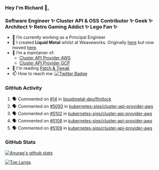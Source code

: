 ### Hey I'm Richard 👋, 

<h3 align="left">Software Engineer ✨ Cluster API & OSS Contributor ✨ Geek ✨ Architect ✨ Retro Gaming Addict ✨ Lego Fan ✨</h3>

- 🔭 I’m currently working as a Principal Engineer
- 📯 I created **Liquid Metal** whilst at Weaveworks. Originally [here](https://github.com/weaveworks-liquidmetal) but now moved [here](https://github.com/liquidmetal-dev).
- 👯 I’m a maintainer of:
  -  [Cluster API Provider AWS](https://github.com/kubernetes-sigs/cluster-api-provider-aws)
  -  [Cluster API Provider GCP](https://github.com/kubernetes-sigs/cluster-api-provider-gcp)
- 💬 I'm reading [Patch & Tweak](https://bjooks.com/products/patch-tweak-exploring-modular-synthesis)
- 📫 How to reach me: [![Twitter Badge](https://img.shields.io/badge/-@fruit_case-00acee?style=flat&logo=Twitter&logoColor=white)](https://twitter.com/intent/follow?screen_name=fruit_case "Follow on Twitter")

### GitHub Activity 

<!--START_SECTION:activity-->
1. 🗣 Commented on [#14](https://github.com/liquidmetal-dev/flintlock/issues/14#issuecomment-2382664250) in [liquidmetal-dev/flintlock](https://github.com/liquidmetal-dev/flintlock)
2. 🗣 Commented on [#5093](https://github.com/kubernetes-sigs/cluster-api-provider-aws/pull/5093#issuecomment-2382656785) in [kubernetes-sigs/cluster-api-provider-aws](https://github.com/kubernetes-sigs/cluster-api-provider-aws)
3. 🗣 Commented on [#5102](https://github.com/kubernetes-sigs/cluster-api-provider-aws/pull/5102#issuecomment-2382654246) in [kubernetes-sigs/cluster-api-provider-aws](https://github.com/kubernetes-sigs/cluster-api-provider-aws)
4. 🗣 Commented on [#5108](https://github.com/kubernetes-sigs/cluster-api-provider-aws/pull/5108#issuecomment-2382639612) in [kubernetes-sigs/cluster-api-provider-aws](https://github.com/kubernetes-sigs/cluster-api-provider-aws)
5. 🗣 Commented on [#5109](https://github.com/kubernetes-sigs/cluster-api-provider-aws/pull/5109#issuecomment-2382615145) in [kubernetes-sigs/cluster-api-provider-aws](https://github.com/kubernetes-sigs/cluster-api-provider-aws)
<!--END_SECTION:activity-->

### GitHub Stats

[![Anurag's github stats](https://github-readme-stats.vercel.app/api?username=richardcase&count_private=true&show_icons=true)](https://github.com/anuraghazra/github-readme-stats)

[![Top Langs](https://github-readme-stats.vercel.app/api/top-langs/?username=richardcase&hide=html&layout=compact)](https://github.com/anuraghazra/github-readme-stats)

